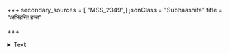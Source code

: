 +++
secondary_sources = [ "MSS_2349",]
jsonClass = "Subhaashita"
title = "अभिहन्ति हन्त"

+++

<details><summary>Text</summary>

अभिहन्ति हन्त कथमेष माधवं सुकुमारकायमनवग्रहः स्मरः।  
अचिरेण वैकृतविवर्तदारुणः कलभं कठोर इव कूटपाकलः॥
</details>
